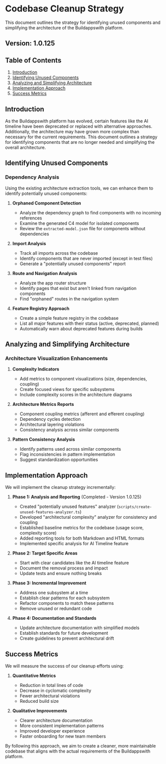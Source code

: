# Codebase Cleanup Strategy

This document outlines the strategy for identifying unused components and simplifying the architecture of the Buildappswith platform.

## Version: 1.0.125

## Table of Contents

1. [Introduction](#introduction)
2. [Identifying Unused Components](#identifying-unused-components)
3. [Analyzing and Simplifying Architecture](#analyzing-and-simplifying-architecture)
4. [Implementation Approach](#implementation-approach)
5. [Success Metrics](#success-metrics)

## Introduction

As the Buildappswith platform has evolved, certain features like the AI timeline have been deprecated or replaced with alternative approaches. Additionally, the architecture may have grown more complex than necessary for the current requirements. This document outlines a strategy for identifying components that are no longer needed and simplifying the overall architecture.

## Identifying Unused Components

### Dependency Analysis

Using the existing architecture extraction tools, we can enhance them to identify potentially unused components:

1. **Orphaned Component Detection**
   - Analyze the dependency graph to find components with no incoming references
   - Examine the generated C4 model for isolated components
   - Review the `extracted-model.json` file for components without dependencies

2. **Import Analysis**
   - Track all imports across the codebase
   - Identify components that are never imported (except in test files)
   - Generate a "potentially unused components" report

3. **Route and Navigation Analysis**
   - Analyze the app router structure
   - Identify pages that exist but aren't linked from navigation components
   - Find "orphaned" routes in the navigation system

4. **Feature Registry Approach**
   - Create a simple feature registry in the codebase
   - List all major features with their status (active, deprecated, planned)
   - Automatically warn about deprecated features during builds

## Analyzing and Simplifying Architecture

### Architecture Visualization Enhancements

1. **Complexity Indicators**
   - Add metrics to component visualizations (size, dependencies, coupling)
   - Create focused views for specific subsystems
   - Include complexity scores in the architecture diagrams

2. **Architecture Metrics Reports**
   - Component coupling metrics (afferent and efferent coupling)
   - Dependency cycles detection
   - Architectural layering violations
   - Consistency analysis across similar components

3. **Pattern Consistency Analysis**
   - Identify patterns used across similar components
   - Flag inconsistencies in pattern implementation
   - Suggest standardization opportunities

## Implementation Approach

We will implement the cleanup strategy incrementally:

1. **Phase 1: Analysis and Reporting** (Completed - Version 1.0.125)
   - Created "potentially unused features" analyzer (`scripts/create-unused-features-analyzer.ts`)
   - Developed "architectural complexity" analyzer for consistency and coupling
   - Established baseline metrics for the codebase (usage score, complexity score)
   - Added reporting tools for both Markdown and HTML formats
   - Implemented specific analysis for AI Timeline feature

2. **Phase 2: Target Specific Areas**
   - Start with clear candidates like the AI timeline feature
   - Document the removal process and impact
   - Update tests and ensure nothing breaks

3. **Phase 3: Incremental Improvement**
   - Address one subsystem at a time
   - Establish clear patterns for each subsystem
   - Refactor components to match these patterns
   - Remove unused or redundant code

4. **Phase 4: Documentation and Standards**
   - Update architecture documentation with simplified models
   - Establish standards for future development
   - Create guidelines to prevent architectural drift

## Success Metrics

We will measure the success of our cleanup efforts using:

1. **Quantitative Metrics**
   - Reduction in total lines of code
   - Decrease in cyclomatic complexity
   - Fewer architectural violations
   - Reduced build size

2. **Qualitative Improvements**
   - Clearer architecture documentation
   - More consistent implementation patterns
   - Improved developer experience
   - Faster onboarding for new team members

By following this approach, we aim to create a cleaner, more maintainable codebase that aligns with the actual requirements of the Buildappswith platform.